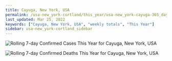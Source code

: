 ```yaml
---
title: Cayuga, New York, USA
permalink: /usa-new_york-cortland/this_year/usa-new_york-cayuga-365_days.html
last_updated: Mar 25, 2022
keywords: ["Cayuga, New York, USA", "weekly totals", "This Year"]
sidebar: usa-new_york-cortland_sidebar
---
```


![Rolling 7-day Confirmed Cases This Year for Cayuga, New York, USA](/covid_tracker/images/graphs/usa-new_york-cayuga-rolling_7_days_confirmed-365_days_graph.png)

![Rolling 7-day Confirmed Deaths This Year for Cayuga, New York, USA](/covid_tracker/images/graphs/usa-new_york-cayuga-rolling_7_days_deaths-365_days_graph.png)
